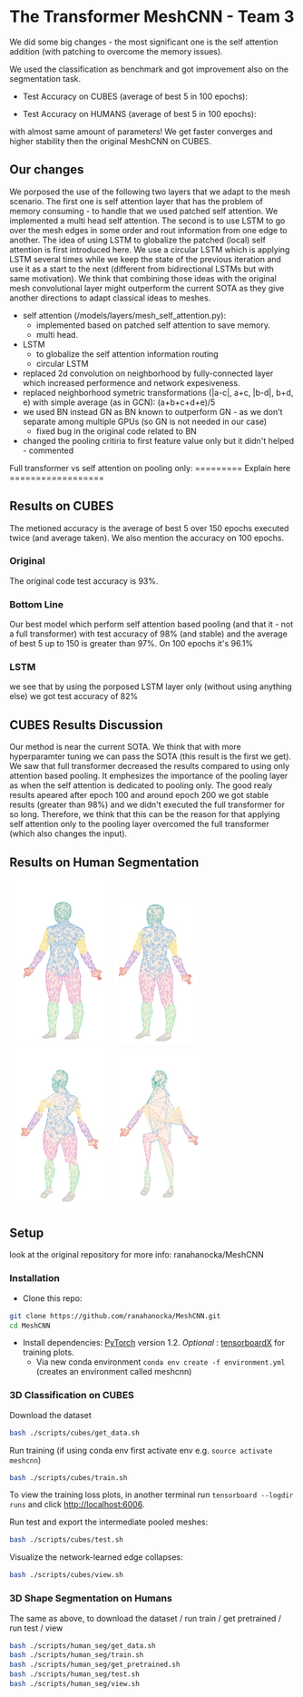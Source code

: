 # The Transformer MeshCNN - Team 3

We did some big changes - the most significant one is the self attention addition (with patching to overcome the memory issues).

We used the classification as benchmark and got improvement also on the segmentation task. 

* Test Accuracy on CUBES (average of best 5 in 100 epochs):

* Test Accuracy on HUMANS (average of best 5 in 100 epochs):


with almost same amount of parameters!
We get faster converges and higher stability then the original MeshCNN on CUBES.

## Our changes
We porposed the use of the following two layers that we adapt to the mesh scenario. The first one is self attention layer that has the problem of memory consuming - to handle that we used patched self attention. We implemented a multi head self attention. The second is to use LSTM to go over the mesh edges in some order and rout information from one edge to another. The idea of using LSTM to globalize the patched (local) self attention is first introduced here. We use a circular LSTM which is applying LSTM several times while we keep the state of the previous iteration and use it as a start to the next (different from bidirectional LSTMs but with same motivation).
We think that combining those ideas with the original mesh convolutional layer might outperform the current SOTA as they give another directions to adapt classical ideas to meshes.

 * self attention (/models/layers/mesh_self_attention.py):
    * implemented based on patched self attention to save memory. 
    * multi head.
 * LSTM
    * to globalize the self attention information routing
    * circular LSTM
 * replaced 2d convolution on neighborhood by fully-connected layer which increased performence and network expesiveness.
 * replaced neighborhood symetric transformations (|a-c|, a+c, |b-d|, b+d, e) with simple average (as in GCN): (a+b+c+d+e)/5
 * we used BN instead GN as BN known to outperform GN - as we don't separate among multiple GPUs (so GN is not needed in our case)
    * fixed bug in the original code related to BN
 * changed the pooling critiria to first feature value only but it didn't helped - commented

Full transformer vs self attention on pooling only:
========= Explain here ==================

## Results on CUBES
The metioned accuracy is the average of best 5 over 150 epochs executed twice (and average taken). We also mention the accuracy on 100 epochs.
### Original
The original code test accuracy is 93%.
### Bottom Line
Our best model which perform self attention based pooling (and that it - not a full transformer) with test accuracy of 98% (and stable) and the average of best 5 up to 150 is greater than 97%. On 100 epochs it's 96.1%
### LSTM
we see that by using the porposed LSTM layer only (without using anything else) we got test accuracy of 82%

## CUBES Results Discussion
Our method is near the current SOTA. We think that with more hyperparamter tuning we can pass the SOTA (this result is the first we get).
We saw that full transformer decreased the results compared to using only attention based pooling. It emphesizes the importance of the pooling layer as when the self attention is dedicated to pooling only. The good realy results apeared after epoch 100 and around epoch 200 we got stable results (greater than 98%) and we didn't executed the full transformer for so long. Therefore, we think that this can be the reason for that applying self attention only to the pooling layer overcomed the full transformer (which also changes the input).



## Results on Human Segmentation
<p>
<img src="https://github.com/eldadp100/Team3-MeshCNN/blob/master/results_images/pool_0.jpeg" width="180">
<img src="https://github.com/eldadp100/Team3-MeshCNN/blob/master/results_images/pool_1.jpeg" width="150">
<img src="https://github.com/eldadp100/Team3-MeshCNN/blob/master/results_images/pool_2.jpeg" width="180">
<img src="https://github.com/eldadp100/Team3-MeshCNN/blob/master/results_images/pool_3.jpeg" width="165">
</p>



## Setup
look at the original repository for more info: ranahanocka/MeshCNN
### Installation
- Clone this repo:
```bash
git clone https://github.com/ranahanocka/MeshCNN.git
cd MeshCNN
```
- Install dependencies: [PyTorch](https://pytorch.org/) version 1.2. <i> Optional </i>: [tensorboardX](https://github.com/lanpa/tensorboardX) for training plots.
  - Via new conda environment `conda env create -f environment.yml` (creates an environment called meshcnn)


### 3D Classification on CUBES
Download the dataset
```bash
bash ./scripts/cubes/get_data.sh
```

Run training (if using conda env first activate env e.g. ```source activate meshcnn```)
```bash
bash ./scripts/cubes/train.sh
```

To view the training loss plots, in another terminal run ```tensorboard --logdir runs``` and click [http://localhost:6006](http://localhost:6006).

Run test and export the intermediate pooled meshes:
```bash
bash ./scripts/cubes/test.sh
```

Visualize the network-learned edge collapses:
```bash
bash ./scripts/cubes/view.sh
```

### 3D Shape Segmentation on Humans
The same as above, to download the dataset / run train / get pretrained / run test / view
```bash
bash ./scripts/human_seg/get_data.sh
bash ./scripts/human_seg/train.sh
bash ./scripts/human_seg/get_pretrained.sh
bash ./scripts/human_seg/test.sh
bash ./scripts/human_seg/view.sh
```
